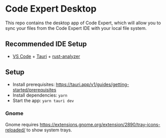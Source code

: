 # Code Expert Desktop

This repo contains the desktop app of Code Expert, which will allow you to sync your files from the Code Expert IDE with your local file system.

## Recommended IDE Setup

- [VS Code](https://code.visualstudio.com/) + [Tauri](https://marketplace.visualstudio.com/items?itemName=tauri-apps.tauri-vscode) + [rust-analyzer](https://marketplace.visualstudio.com/items?itemName=rust-lang.rust-analyzer)

## Setup

 - Install prerequisites: https://tauri.app/v1/guides/getting-started/prerequisites
 - Install dependencies: `yarn`
 - Start the app: `yarn tauri dev`

### Gnome

Gnome requires https://extensions.gnome.org/extension/2890/tray-icons-reloaded/ to show system trays.